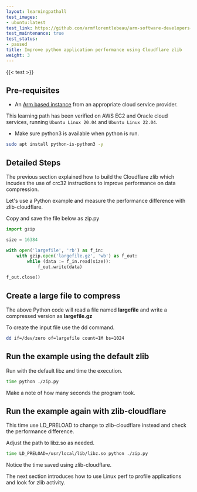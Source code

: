 ```yaml
---
layout: learningpathall
test_images:
- ubuntu:latest
test_link: https://github.com/armflorentlebeau/arm-software-developers-ads/actions/runs/3540052189
test_maintenance: true
test_status:
- passed
title: Improve python application performance using Cloudflare zlib
weight: 3
---
```


{{< test >}}

## Pre-requisites

* An [Arm based instance](/learning-paths/server-and-cloud/providers) from an appropriate cloud service provider.

This learning path has been verified on AWS EC2 and Oracle cloud services, running `Ubuntu Linux 20.04` and `Ubuntu Linux 22.04`.

* Make sure python3 is available when python is run. 

```bash
sudo apt install python-is-python3 -y
```

## Detailed Steps

The previous section explained how to build the Cloudflare zlib which incudes the use of crc32 instructions to improve performance on data compression. 

Let's use a Python example and measure the performance difference with zlib-cloudflare.

Copy and save the file below as zip.py

```python { file_name="zip.py" }
import gzip

size = 16384

with open('largefile', 'rb') as f_in:
    with gzip.open('largefile.gz', 'wb') as f_out:
        while (data := f_in.read(size)):
            f_out.write(data)

f_out.close()
```

## Create a large file to compress

The above Python code will read a file named **largefile** and write a compressed version as **largefile.gz**

To create the input file use the dd command.

```bash
dd if=/dev/zero of=largefile count=1M bs=1024
```

## Run the example using the default zlib

Run with the default libz and time the execution.

```bash
time python ./zip.py
```

Make a note of how many seconds the program took. 

## Run the example again with zlib-cloudflare

This time use LD_PRELOAD to change to zlib-cloudflare instead and check the performance difference. 

Adjust the path to libz.so as needed. 

```bash
time LD_PRELOAD=/usr/local/lib/libz.so python ./zip.py
```

Notice the time saved using zlib-cloudflare.

The next section introduces how to use Linux perf to profile applications and look for zlib activity.
